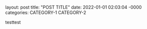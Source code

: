 layout: post
title: "POST TITLE"
date: 2022-01-01 02:03:04 -0000
categories: CATEGORY-1 CATEGORY-2

testtest
